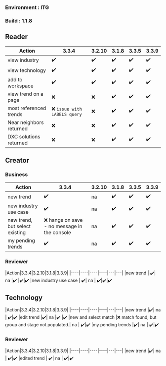 ### Environment : ITG
### Build : 1.1.8

## Reader
|Action|3.3.4|3.2.10|3.1.8|3.3.5|3.3.9|
|----|----|----|----|---|---|
|view industry |✔️|✔️ | ✔️|✔️|✔️
|view technology |✔️| ✔️|✔️|✔️|✔️
|add to workspace |✔️| ✔️|✔️| ✔️|✔️
|view trend on a page |:x:| :x: | ✔️|✔️|✔️
|most referenced trends |:x: `issue with LABELS query`| :x:| ✔️|✔️|✔️
|Near neighbors returned |:x:| :x:| ✔️|✔️|✔️
|DXC solutions returned |:x: | :x: | ✔️|✔️|✔️



## Creator

### Business
|Action|3.3.4|3.2.10|3.1.8|3.3.5|3.3.9|
|----|----|----|----|---|---|
|new trend |✔️| na | ✔️|✔️|✔️
|new industry use case |✔️| na | ✔️|✔️|✔️
|new trend, but select existing |:x: hangs on save - no message in the console | na |✔️ |✔️|✔️
|my pending trends | ✔️| na |✔️|✔️|✔️


### Reviewer

|Action|3.3.4|3.2.10|3.1.8|3.3.9|
|----|----|----|----|---|---|
|new trend | ✔️| na |✔️ |✔️|✔️
|new industry use case | ✔️| na | ✔️|✔️|✔️

## Technology


|Action|3.3.4|3.2.10|3.1.8|3.3.9|
|----|----|----|----|---|---|
|new trend |✔️| na | ✔️|✔️
|edit trend |✔️| na |✔️ |✔️
|new and select match |:x: match found, but group and stage not populated.| na | ✔️|✔️
|my pending trends  |✔️| na | ✔️|✔️


### Reviewer

|Action|3.3.4|3.2.10|3.1.8|3.3.9|
|----|----|----|----|---|---|
|new trend |✔️| na | ✔️|✔️
|edited trend | ✔️| na | ✔️|✔️